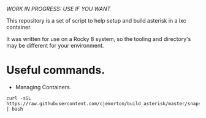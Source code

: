 *WORK IN PROGRESS: USE IF YOU WANT*

This repository is a set of script to help setup and build asterisk in a lxc container.

It was written for use on a Rocky 8 system, so the tooling and directory's may be different for your environment.


# Useful commands.

- Managing Containers.
```snapshot
curl -sSL https://raw.githubusercontent.com/cjemorton/build_asterisk/master/snapshot.sh | bash
```
